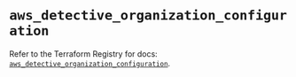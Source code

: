 # `aws_detective_organization_configuration`

Refer to the Terraform Registry for docs: [`aws_detective_organization_configuration`](https://registry.terraform.io/providers/hashicorp/aws/6.11.0/docs/resources/detective_organization_configuration).
